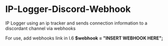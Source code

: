 # IP-Logger-Discord-Webhook
IP Logger using an ip tracker and sends connection information to a discordant channel via webhooks

For use, add webhooks link in l.6  **$webhook = "INSERT WEBHOOK HERE";**
